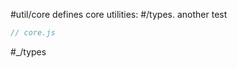 #util/core defines core utilities: #/types. another test

```js_removed:core.js
// core.js
```

#_/types